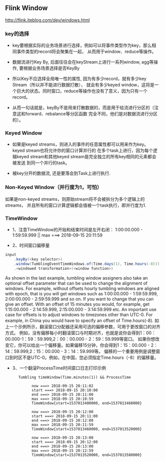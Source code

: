 ## Flink Window
http://flink.iteblog.com/dev/windows.html

### key的选择
- key要根据实际的业务场景进行选择，例如可以将事件类型作为key，那么相同事件类型的record将会聚集在一起，
  从而用于window、reduce等操作。
  
- 数据流进行Key By, 后面往往会在keyStream上进行一系列window, agg等操作, 要根据业务场景选择是否KeyBy 
  
- 所以Key不应选择全局唯一性的属性, 因为有多少record，就有多少key Stream（所以并不能进行数据打散），
  就会有多少keyed window，这将是一个巨大的状态。同时窗口，reduce等操作也没有了意义，因为只有一个record。
  
- 从而一句话就是，keyBy不是用来打散数据的，而是用于给流进行分区的（注意这和forward、rebalance等分区函数
  完全不同，他们是对数据流进行分区的）。


### Keyed Window
- 如果是keyed streams，则进入的事件的任意属性都可以用来作为key。keyed stream也将允许你的窗口计算并行的 
  在多个task上进行，因为每个逻辑keyed stream和其他keyed stream是完全独立的所有key相同的元素都会被发送
  到同一个并行的task。
  
- 被key分开的数据流, 还是要落会到Task上进行执行.

### Non-Keyed Window（并行度为1，可怕）
如果是non-keyed streams，则原始stream将不会被拆分为多个逻辑上的streams，
并且所有的窗口计算逻辑都会值被一个task执行，即并行度为1.


### TimeWindow
- 1、注意TimeWindow的开始和结束时间是左开右闭：
     1:00:00.000 - 1:59:59.999 || max ===> 2018-09-15 20:11:59

- 2、时间窗口偏移量
```scala
input
    .keyBy(<key selector>)
    .window(TumblingEventTimeWindows.of(Time.days(1), Time.hours(-8)))
    .<windowed transformation>(<window function>)
```
As shown in the last example, tumbling window assigners also take an optional offset parameter 
that can be used to change the alignment of windows. For example, without offsets hourly tumbling 
windows are aligned with epoch, that is you will get windows such as 
1:00:00.000 - 1:59:59.999, 2:00:00.000 - 2:59:59.999 and so on. 
If you want to change that you can give an offset. 
With an offset of 15 minutes you would, for example, get 
1:15:00.000 - 2:14:59.999, 2:15:00.000 - 3:14:59.999 etc. 
An important use case for offsets is to adjust windows to timezones other than UTC-0. For example, 
in China you would have to specify an offset of Time.hours(-8).
如上一个示例所示，翻滚窗口分配器还采用可选的偏移参数，可用于更改窗口的对齐方式。
例如，没有偏移每小时翻滚窗口与时期对齐，也就是说你会得到1：00：00.000-1：59：59.999,2：00：00.000 - 2：59：59.999等窗口。
如果你想改变它，你可以给出一个偏移量。如果偏移15分钟，你会得到1：15：00.000 - 2：14：59.999,2：15：00.000 - 3：14：59.999等。
偏移的一个重要用例是调整窗口到时区不是UTC-0。例如，在中国，您必须指定Time.hours（-8）的偏移量。

- 3、一个翻滚ProcessTime时间窗口日志打印示例
```
      Tumbling timeWindow(Time.minutes(1)) && ProcessTime

            now ===> 2018-09-15 20:11:02
            start ===> 2018-09-15 20:10:00
            end ===> 2018-09-15 20:11:00
            max ===> 2018-09-15 20:10:59
            TimeWindow{start=1537013400000, end=1537013460000}
            
            now ===> 2018-09-15 20:12:00
            start ===> 2018-09-15 20:11:00
            end ===> 2018-09-15 20:12:00
            max ===> 2018-09-15 20:11:59
            TimeWindow{start=1537013460000, end=1537013520000}
            
            now ===> 2018-09-15 20:13:00
            start ===> 2018-09-15 20:12:00
            end ===> 2018-09-15 20:13:00
            max ===> 2018-09-15 20:12:59
            TimeWindow{start=1537013520000, end=1537013580000}
```
